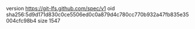 version https://git-lfs.github.com/spec/v1
oid sha256:5d9d171d830c0ce5506ed0c0a879d4c780cc770b932a47fb835e35004cfc98b4
size 1547
